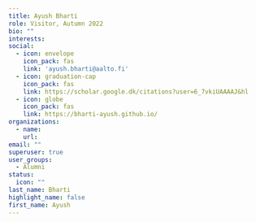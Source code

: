 ```yaml
---
title: Ayush Bharti
role: Visitor, Autumn 2022
bio: ""
interests:
social:
  - icon: envelope
    icon_pack: fas
    link: 'ayush.bharti@aalto.fi'
  - icon: graduation-cap
    icon_pack: fas
    link: https://scholar.google.dk/citations?user=6_7vkiUAAAAJ&hl
  - icon: globe
    icon_pack: fas
    link: https://bharti-ayush.github.io/
organizations:
  - name: 
    url: 
email: ""
superuser: true
user_groups:
  - Alumni
status:
  icon: ""
last_name: Bharti
highlight_name: false
first_name: Ayush
---
```

<!-- BIO

{style="text-align: justify;"} -->
